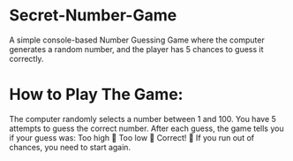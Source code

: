 # Secret-Number-Game
A simple console-based Number Guessing Game where the computer generates a random number, and the player has 5 chances to guess it correctly.
# How to Play The Game: 
The computer randomly selects a number between 1 and 100.
You have 5 attempts to guess the correct number.
After each guess, the game tells you if your guess was:
Too high 🔼
Too low 🔽
Correct! 🎉
If you run out of chances, you need to start again.

